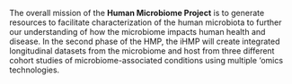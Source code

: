 The overall mission of the **Human Microbiome Project** is to generate resources to facilitate characterization of the human microbiota to further our understanding of how the microbiome impacts human health and disease. In the second phase of the HMP, the iHMP will create integrated longitudinal datasets from the microbiome and host from three different cohort studies of microbiome-associated conditions using multiple ‘omics technologies.